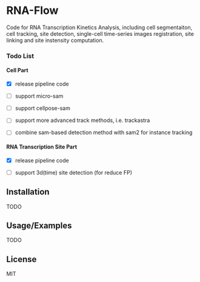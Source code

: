 # RNA-Flow

Code for RNA Transcription Kinetics Analysis, including cell segmentaiton, cell tracking, site detection, single-cell time-series images registration, site linking and site instensity computation.

### Todo List

#### Cell Part

- [x] release pipeline code

- [ ] support micro-sam 

- [ ] support cellpose-sam

- [ ] support more advanced track methods, i.e. trackastra

- [ ] combine sam-based detection method with sam2 for instance tracking

#### RNA Transcription Site Part

- [x] release pipeline code

- [ ] support 3d(time) site detection (for reduce FP)

      
## Installation

TODO

    
## Usage/Examples

TODO


## License

MIT
